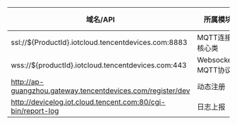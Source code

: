 | 域名/API                                                  | 所属模块               | 对应文件                     | PythonSDK对应文件     |
| ------------------------------------------------------- | ---------------------- | --------------------------- | ---------------------|
| ssl://${ProductId}.iotcloud.tencentdevices.com:8883 | MQTT连接核心类| TXMqttConnection | [explorer.py](https://github.com/tencentyun/iot-device-python/blob/master/explorer/explorer.py) |
| wss://${productId}.iotcloud.tencentdevices.com:443 | Websocket-MQTT协议| TXWebSocketManager | [explorer.py](https://github.com/tencentyun/iot-device-python/blob/master/explorer/explorer.py) |
| http://ap-guangzhou.gateway.tencentdevices.com/register/dev| 动态注册 | TXMqttDynreg | [explorer.py](https://github.com/tencentyun/iot-device-python/blob/master/explorer/explorer.py) |
| http://devicelog.iot.cloud.tencent.com:80/cgi-bin/report-log| 日志上报 | TXMqttLogImpl |